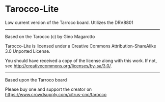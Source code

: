 # Tarocco-Lite
Low current version of the Tarroco board. Utilizes the DRV8801


----------------------------------------------------------------------
Based on the Tarocco (c) by Gino Magarotto

Tarocco-Lite is licensed under a
Creative Commons Attribution-ShareAlike 3.0 Unported License.

You should have received a copy of the license along with this
work.  If not, see <http://creativecommons.org/licenses/by-sa/3.0/>.

----------------------------------------------------------------------
Based upon the Tarroco board

Please buy one and support the creator on https://www.crowdsupply.com/citrus-cnc/tarocco


